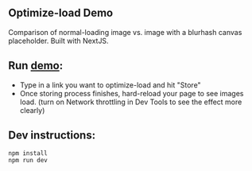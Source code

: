 ## Optimize-load Demo
Comparison of normal-loading image vs. image with a blurhash canvas placeholder.
Built with NextJS.

## Run [demo](https://lazy-load-demo-git-main.gsajith.vercel.app/):

- Type in a link you want to optimize-load and hit "Store"
- Once storing process finishes, hard-reload your page to see images load. (turn on Network throttling in Dev Tools to see the effect more clearly)

## Dev instructions:

```
npm install
npm run dev
```
